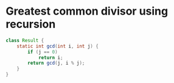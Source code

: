 # Greatest common divisor using recursion
```java
class Result {
    static int gcd(int i, int j) {
        if (j == 0)
            return i;
        return gcd(j, i % j);
    }
}
```